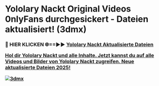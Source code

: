 # Yololary Nackt Original Videos 0nlyFans durchgesickert - Dateien aktualisiert! (3dmx)

<h3>🔴 HIER KLICKEN 🌐==►► <a href="https://tinyurl.com/h6vf6nb8" rel="nofollow">Yololary Nackt Aktualisierte Dateien

Hol dir Yololary Nackt und alle Inhalte. Jetzt kannst du auf alle Videos und Bilder von Yololary Nackt zugreifen. Neue aktualisierte Dateien 2025!

[![3dmx](https://i.imgur.com/sD4kR3V.gif)](https://tinyurl.com/h6vf6nb8)
